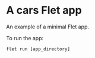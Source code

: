 # A cars Flet app

An example of a minimal Flet app.

To run the app:

```
flet run [app_directory]
```